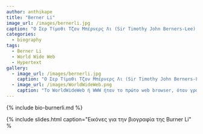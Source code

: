 ```yaml
---
author: anthikape
title: "Berner Li"
image_url: /images/bernerli.jpg
caption: "Ο Σερ Τίμοθι Τζον Μπέρνερς Λι (Sir Timothy John Berners-Lee),γεννήθηκε στις  8 Ιουνίου 1955, είναι ο εφευρέτης του Παγκόσμιου Ιστού (World Wide Web), διευθυντής της κοινοπραξίας World Wide Web η οποία επιτηρεί τη συνεχή ανάπτυξή του και ερευνητής και κάτοχος της έδρας 3Com στο Εργαστήριο Πληροφορικής και Τεχνητής Νοημοσύνης (CSAIL) του MIT. "
categories:
  - biography
tags:
  - Berner Li
  - World Wide Web
  - Hypertext
gallery:
  - image_url: /images/bernerli.jpg
    caption: "Ο Σερ Τίμοθι Τζον Μπέρνερς Λι (Sir Timothy John Berners-Lee),γεννήθηκε στις  8 Ιουνίου 1955, είναι ο εφευρέτης του Παγκόσμιου Ιστού (World Wide Web), διευθυντής της κοινοπραξίας World Wide Web η οποία επιτηρεί τη συνεχή ανάπτυξή του και ερευνητής και κάτοχος της έδρας 3Com στο Εργαστήριο Πληροφορικής και Τεχνητής Νοημοσύνης (CSAIL) του MIT. "
  - image_url: /images/WorldWideWeb.png
    caption: "Το WorldWideWeb ή WWW ήταν το πρώτο web browser, όταν γράφτηκε ήταν το μοναδικό πρόγραμμα για την περιήγηση στον παγκόσμιο ιστό. Ο πηγαίος κώδικας έγινε κοινό κτήμα το 1993"
--- 
```


{% include bio-burnerli.md %}

{% include slides.html caption="Εικόνες για την βιογραφία της Burner Li" %
